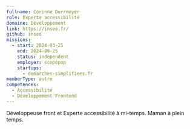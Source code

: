 ```yaml
---
fullname: Corinne Durrmeyer
role: Experte accessibilité
domaine: Développement
link: https://inseo.fr/
github: inseo
missions:
  - start: 2024-03-25
    end: 2024-09-25
    status: independent
    employer: scopopop
    startups:
      - demarches-simplifiees.fr
memberType: autre
competences:
  - Accessibilité
  - Développement Frontend
---
```

Développeuse front et Experte accessibilité à mi-temps.
Maman à plein temps.